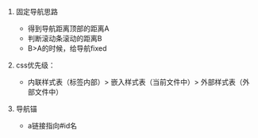 1. 固定导航思路
    * 得到导航距离顶部的距离A
    * 判断滚动条滚动的距离B
    * B>A的时候，给导航fixed

2. css优先级：
    * 内联样式表（标签内部）> 嵌入样式表（当前文件中）> 外部样式表（外部文件中）
3. 导航锚
    * a链接指向#id名